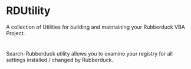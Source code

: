 # RDUtility
A collection of Utilities for building and maintaining your Rubberduck VBA Project.
#
Search-Rubberduck utility allows you to examine your registry for all settings installed / changed by Rubberduck.
